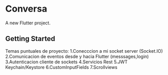 # Conversa

A new Flutter project.

## Getting Started

Temas puntuales de proyecto:
1.Conecccion a mi socket server (Socket.IO)
2.Comunicacion de eventos desde y hacia Flutter (messsages,login)
3.Autenticacion cliente de sockets
4.Servicios Rest
5.JWT Keychain/Keystore
6.CustomInputFields
7.Scrollviews

